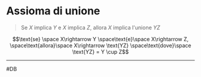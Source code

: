# Assioma di unione
> Se $X$ implica $Y$ e $X$ implica $Z$, allora $X$ implica l'unione $YZ$

$$\text{se} \space X\rightarrow Y \space\text{e}\space X\rightarrow Z, \space\text{allora}\space X\rightarrow \text{YZ} \space\text{dove}\space \text{YZ} = Y \cup Z$$

---
#DB 